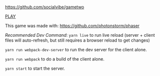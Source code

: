 https://github.com/socialvibe/gametwo

[PLAY](https://true-gametwo.herokuapp.com/)

This game was made with: https://github.com/photonstorm/phaser

*Recommended Dev Command*: `yarn live` to run live reload (server + client files will auto-refresh, but still requires a browser reload to get changes)

`yarn run webpack-dev-server` to run the dev server for the client alone.

`yarn run webpack` to do a build of the client alone.

`yarn start` to start the server.
